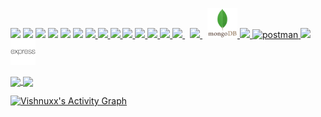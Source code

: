 
<p align="left"> 
    <img src="https://img.icons8.com/color/48/000000/kotlin.png"/>
    <img src="https://img.icons8.com/color/48/000000/npm.png"/>
    <img src="https://img.icons8.com/color/48/000000/figma--v1.png"/>
    <img src="https://img.icons8.com/color/48/000000/kinemaster.png"/>
    <img src="https://img.icons8.com/color/48/000000/picsart.png"/>
    <img src="https://img.icons8.com/color/48/000000/adobe-lightroom--v1.png"/>
    <a href="https://www.java.com" target="_blank"> <img src="https://img.icons8.com/color/48/000000/java-coffee-cup-logo.png"/> </a>
    <a href="https://reactjs.org/" target="_blank"> <img src="https://img.icons8.com/color/48/000000/react-native.png"/> </a>
    <a href="https://developer.mozilla.org/en-US/docs/Web/JavaScript" target="_blank"> <img src="https://img.icons8.com/color/48/000000/javascript.png"/> </a> 
    <a href="https://www.w3.org/html/" target="_blank"> <img src="https://img.icons8.com/color/48/000000/html-5.png"/> </a> 
    <a href="https://www.w3schools.com/css/" target="_blank"> <img src="https://img.icons8.com/color/48/000000/css3.png"/> </a> 
    <a href="https://getbootstrap.com" target="_blank"> <img src="https://img.icons8.com/color/48/000000/bootstrap.png"/> </a> 
    <a href="https://www.python.org" target="_blank"> <img src="https://img.icons8.com/color/48/000000/python.png"/> </a> 
    <a style="padding-right:8px;" href="https://nodejs.org" target="_blank"> <img src="https://img.icons8.com/color/48/000000/nodejs.png"/> </a> 
    <a style="padding-right:8px;" href="https://www.mysql.com/" target="_blank"> <img src="https://img.icons8.com/fluent/50/000000/mysql-logo.png"/> </a>
    <a href="https://www.mongodb.com/" target="_blank"> <img src="https://raw.githubusercontent.com/devicons/devicon/master/icons/mongodb/mongodb-original-wordmark.svg" alt="mongodb" width="48" height="48"/> </a> 
    <a href="https://firebase.google.com/" target="_blank"> <img src="https://img.icons8.com/color/48/000000/firebase.png"/> </a> 
    <a href="https://postman.com" target="_blank"> <img src="https://www.vectorlogo.zone/logos/getpostman/getpostman-icon.svg" alt="postman" width="45" height="45"/> </a>   
    <a href="https://git-scm.com/" target="_blank"> <img src="https://img.icons8.com/color/48/000000/git.png"/> </a> 
    <a href="https://expressjs.com" target="_blank"> <img src="https://raw.githubusercontent.com/devicons/devicon/master/icons/express/express-original-wordmark.svg" alt="express" width="40" height="40"/> </a>
</p>


<a href="https://github.com/anuraghazra/github-readme-stats">
    <img align="center" src="https://github-readme-stats.vercel.app/api?username=vishnuxx&count_private=true,show_icons=true&theme=city_lights" />
</a>
<a href="https://github.com/anuraghazra/convoychat">
  <img align="center" src="https://github-readme-stats.vercel.app/api/top-langs/?username=vishnuxx&layout=compact&theme=city_lights" />
</a>


<a href="https://github.com/SubhamRaoniar28/github-readme-activity-graph"><img alt="Vishnuxx's Activity Graph" src="https://activity-graph.herokuapp.com/graph?username=Vishnuxx&bg_color=0D1117&color=5BCDEC&line=5BCDEC&point=FFFFFF&hide_border=true" /></a>
